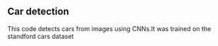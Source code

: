 ## Car detection

This code detects cars from images using CNNs.It was trained on the standford cars dataset
